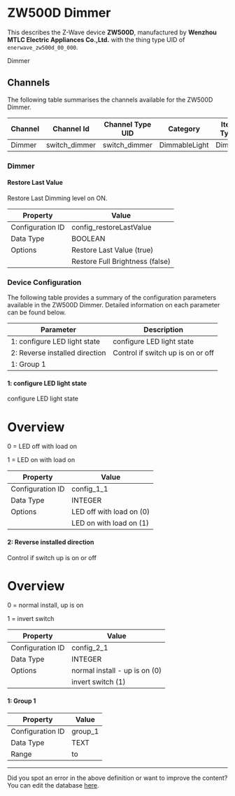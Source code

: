 
# ZW500D Dimmer

This describes the Z-Wave device **ZW500D**, manufactured by **Wenzhou MTLC Electric Appliances Co.,Ltd.** with the thing type UID of ```enerwave_zw500d_00_000```. 

Dimmer

## Channels
The following table summarises the channels available for the ZW500D Dimmer.

| Channel | Channel Id | Channel Type UID | Category | Item Type |
|---------|------------|------------------|----------|-----------|
| Dimmer | switch_dimmer | switch_dimmer | DimmableLight | Dimmer |



### Dimmer

#### Restore Last Value

Restore Last Dimming level on ON.


| Property         | Value    |
|------------------|----------|
| Configuration ID | config_restoreLastValue |
| Data Type        | BOOLEAN || Default Value | true |
| Options | Restore Last Value (true) |
|  | Restore Full Brightness (false) |






### Device Configuration
The following table provides a summary of the configuration parameters available in the ZW500D Dimmer.
Detailed information on each parameter can be found below.

| Parameter   | Description |
|-------------|-------------|
| 1: configure LED light state | configure LED light state |
| 2: Reverse installed direction | Control if switch up is on or off |
| 1: Group 1 |  |




#### 1: configure LED light state

configure LED light state  


# Overview #

0 = LED off with load on

1 = LED on with load on


| Property         | Value    |
|------------------|----------|
| Configuration ID | config_1_1 |
| Data Type        | INTEGER || Default Value | 0 |
| Options | LED off with load on (0) |
|  | LED on with load on (1) |






#### 2: Reverse installed direction

Control if switch up is on or off  


# Overview #

0 = normal install, up is on

1 = invert switch


| Property         | Value    |
|------------------|----------|
| Configuration ID | config_2_1 |
| Data Type        | INTEGER || Default Value | 0 |
| Options | normal install - up is on (0) |
|  | invert switch (1) |






#### 1: Group 1




| Property         | Value    |
|------------------|----------|
| Configuration ID | group_1 |
| Data Type        | TEXT |
| Range |  to  |






---

Did you spot an error in the above definition or want to improve the content?
You can edit the database [here](http://www.cd-jackson.com/index.php/zwave/zwave-device-database/zwave-device-list/devicesummary/299).

